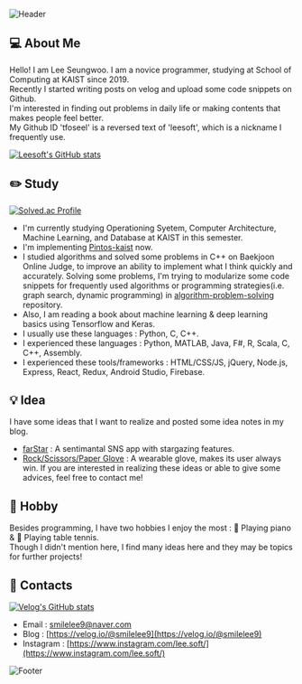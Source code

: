 ![Header](https://capsule-render.vercel.app/api?type=waving&color=auto&height=200&section=header)

## 💻 About Me

Hello! I am Lee Seungwoo. I am a novice programmer, studying at School of Computing at KAIST since 2019.   
Recently I started writing posts on velog and upload some code snippets on Github.   
I'm interested in finding out problems in daily life or making contents that makes people feel better.   
My Github ID 'tfoseel' is a reversed text of 'leesoft', which is a nickname I frequently use.

[![Leesoft's GitHub stats](https://github-readme-stats.vercel.app/api?username=tfoseel)](https://github.com/tfoseel)

## ✏️ Study

[![Solved.ac Profile](http://mazassumnida.wtf/api/v2/generate_badge?boj=leesoft)](https://solved.ac/leesoft/)

* I'm currently studying Operationing Syetem, Computer Architecture, Machine Learning, and Database at KAIST in this semester.
* I'm implementing [Pintos-kaist](https://github.com/casys-kaist/pintos-kaist) now. 
* I studied algorithms and solved some problems in C++ on Baekjoon Online Judge, to improve an ability to implement what I think quickly and accurately. 
Solving some problems, I'm trying to modularize some code snippets for frequently used algorithms or programming strategies(i.e. graph search, dynamic programming) 
in [algorithm-problem-solving](https://github.com/tfoseel/algorithm-problem-solving) repository. 
* Also, I am reading a book about machine learning & deep learning basics using Tensorflow and Keras.
* I usually use these languages : Python, C, C++.
* I experienced these languages : Python, MATLAB, Java, F#, R, Scala, C, C++, Assembly.
* I experienced these tools/frameworks : HTML/CSS/JS, jQuery, Node.js, Express, React, Redux, Android Studio, Firebase.

## 💡 Idea

I have some ideas that I want to realize and posted some idea notes in my blog.
* [farStar](https://velog.io/@smilelee9/%EC%95%84%EC%9D%B4%EB%94%94%EC%96%B4-%EB%85%B8%ED%8A%B8-%EB%B3%84%EC%9E%90%EB%A6%AC-%EA%B0%90%EC%84%B1-SNS-%EC%95%B1-farStar) : A sentimantal SNS app with stargazing features.
* [Rock/Scissors/Paper Glove](https://velog.io/@smilelee9/%EC%95%84%EC%9D%B4%EB%94%94%EC%96%B4-%EB%85%B8%ED%8A%B8-%EA%B0%80%EC%9C%84%EB%B0%94%EC%9C%84%EB%B3%B4-%ED%95%84%EC%8A%B9-%EC%9E%A5%EA%B0%91) : A wearable glove, makes its user always win.
If you are interested in realizing these ideas or able to give some advices, feel free to contact me!

## 🎈 Hobby

Besides programming, I have two hobbies I enjoy the most : 🎹 Playing piano & 🏓 Playing table tennis.   
Though I didn't mention here, I find many ideas here and they may be topics for further projects! 

## 🔗 Contacts

[![Velog's GitHub stats](https://velog-readme-stats.vercel.app/api?name=smilelee9)](https://velog.io/@smilelee9)
* Email : [smilelee9@naver.com](smilelee9@naver.com)
* Blog : [https://velog.io/@smilelee9](https://velog.io/@smilelee9)
* Instagram : [https://www.instagram.com/lee.soft/](https://www.instagram.com/lee.soft/)


![Footer](https://capsule-render.vercel.app/api?type=waving&color=auto&height=200&section=footer)
